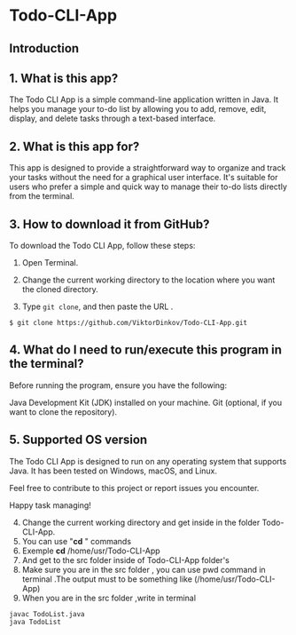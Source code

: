 # Todo-CLI-App

## Introduction

## 1. What is this app?

The Todo CLI App is a simple command-line application written in Java. It helps you manage your to-do list by allowing you to add, remove, edit, display, and delete tasks through a text-based interface.

## 2. What is this app for?

This app is designed to provide a straightforward way to organize and track your tasks without the need for a graphical user interface. It's suitable for users who prefer a simple and quick way to manage their to-do lists directly from the terminal.

## 3. How to download it from GitHub?

To download the Todo CLI App, follow these steps:

 1.  Open  Terminal.
    
 2.  Change the current working directory to the location where you want the cloned directory.
    
 3.  Type  `git clone`, and then paste the URL  .
```shell
$ git clone https://github.com/ViktorDinkov/Todo-CLI-App.git
```

## 4. What do I need to run/execute this program in the terminal?
Before running the program, ensure you have the following:

Java Development Kit (JDK) installed on your machine.
Git (optional, if you want to clone the repository).

## 5. Supported OS version
The Todo CLI App is designed to run on any operating system that supports Java. It has been tested on Windows, macOS, and Linux.

Feel free to contribute to this project or report issues you encounter.

Happy task managing!

 4. Change the current working directory and get inside in the folder Todo-CLI-App.  
 5. You can use "**cd** " commands 
 6. Exemple **cd** /home/usr/Todo-CLI-App
 7. And get to the src folder inside of Todo-CLI-App folder's
 8. Make sure you are in the src folder , you can use pwd command in terminal .The output must to be something like (/home/usr/Todo-CLI-App)
 9. When you are in the src folder ,write in terminal  
 ```shell
 javac TodoList.java
 java TodoList
```



